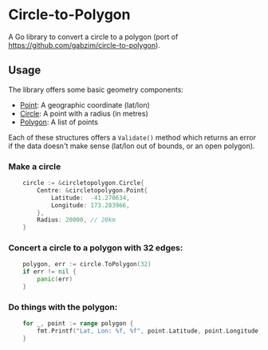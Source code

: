 Circle-to-Polygon
=================

A Go library to convert a circle to a polygon (port of https://github.com/gabzim/circle-to-polygon).


Usage
-----

The library offers some basic geometry components:

- [Point](point.go): A geographic coordinate (lat/lon)
- [Circle](circle.go): A point with a radius (in metres)
- [Polygon](polygon.go): A list of points

Each of these structures offers a `Validate()` method which returns an error if the data doesn't make sense (lat/lon out of bounds, or an open polygon).


### Make a circle

```go
	circle := &circletopolygon.Circle{
		Centre: &circletopolygon.Point{
			Latitude:  -41.270634,
			Longitude: 173.283966,
		},
		Radius: 20000, // 20km
	}
```


### Concert a circle to a polygon with 32 edges:

```go
	polygon, err := circle.ToPolygon(32)
    if err != nil {
        panic(err)
    }
```


### Do things with the polygon:

```go
    for _, point := range polygon {
        fmt.Printf("Lat, Lon: %f, %f", point.Latitude, point.Longitude)
    }
```
